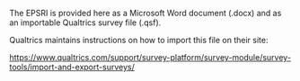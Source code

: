 The EPSRI is provided here as a Microsoft Word document (.docx) and as an importable Qualtrics survey file (.qsf).

Qualtrics maintains instructions on how to import this file on their site:

https://www.qualtrics.com/support/survey-platform/survey-module/survey-tools/import-and-export-surveys/
